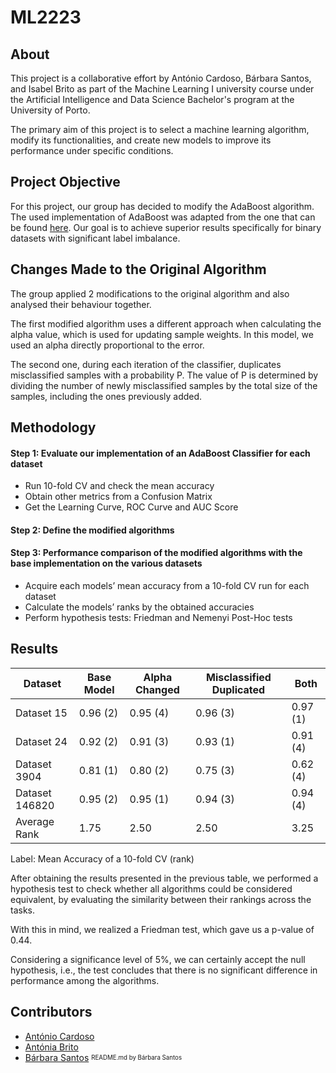 # ML2223

## About

This project is a collaborative effort by António Cardoso, Bárbara Santos, and Isabel Brito as part of the Machine Learning I university course under the Artificial Intelligence and Data Science Bachelor's program at the University of Porto.

The primary aim of this project is to select a machine learning algorithm, modify its functionalities, and create new models to improve its performance under specific conditions.

## Project Objective

For this project, our group has decided to modify the AdaBoost algorithm. The used implementation of AdaBoost was adapted from the one that can be found [here](https://towardsdatascience.com/adaboost-from-scratch-37a936da3d50). Our goal is to achieve superior results specifically for binary datasets with significant label imbalance.

## Changes Made to the Original Algorithm

The group applied 2 modifications to the original algorithm and also analysed their behaviour together.

The first modified algorithm uses a different approach when calculating the alpha value, which is used for updating sample weights. In this model, we used an alpha directly proportional to the error.

The second one, during each iteration of the classifier, duplicates misclassified samples with a probability P. The value of P is determined by dividing the number of newly misclassified samples by the total size of the samples, including the ones previously added.

## Methodology

#### Step 1: Evaluate our implementation of an AdaBoost Classifier for each dataset

- Run 10-fold CV and check the mean accuracy
- Obtain other metrics from a Confusion Matrix
- Get the Learning Curve, ROC Curve and AUC Score

#### Step 2: Define the modified algorithms

#### Step 3: Performance comparison of the modified algorithms with the base implementation on the various datasets

- Acquire each models’ mean accuracy from a 10-fold CV run for each dataset
- Calculate the models’ ranks by the obtained accuracies
- Perform hypothesis tests: Friedman and Nemenyi Post-Hoc tests

## Results

| Dataset | Base Model | Alpha Changed  | Misclassified Duplicated | Both |
| ----------- | ----------- | ----------- | ----------- | ----------- |
| Dataset 15 | 0.96  (2) | 0.95  (4) | 0.96  (3) | 0.97  (1) |
| Dataset 24 | 0.92  (2) | 0.91  (3) | 0.93  (1) | 0.91  (4) |
| Dataset 3904 | 0.81  (1) | 0.80  (2) | 0.75  (3) | 0.62  (4) |
| Dataset 146820 | 0.95  (2) | 0.95  (1) | 0.94  (3) | 0.94  (4) | 
| Average Rank | 1.75 | 2.50 | 2.50 | 3.25 |

Label: Mean Accuracy of a 10-fold CV (rank)

After obtaining the results presented in the previous table, we performed a hypothesis test to check whether all algorithms could be considered equivalent, by evaluating the similarity between their rankings across the tasks.

With this in mind, we realized a Friedman test, which gave us a p-value of 0.44.

Considering a significance level of 5%, we can certainly accept the null hypothesis, i.e., the test concludes that there is no significant difference in performance among the algorithms.

## Contributors

- [António Cardoso](https://github.com/ToniCardosooo)
- [Antónia Brito](https://github.com/Nia3324)
- [Bárbara Santos](https://github.com/barbara-san)
<sub><sup>README.md by Bárbara Santos</sup></sub>

